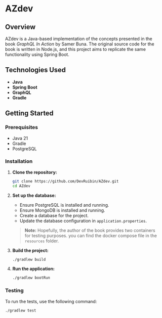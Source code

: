 # AZdev

## Overview

AZdev is a Java-based implementation of the concepts presented in the book *GraphQL In Action* by Samer Buna. The original source code for the book is written in Node.js, and this project aims to replicate the same functionality using Spring Boot.

## Technologies Used

- **Java**
- **Spring Boot**
- **GraphQL**
- **Gradle**

## Getting Started

### Prerequisites

- Java 21
- Gradle
- PostgreSQL

### Installation

1. **Clone the repository:**
    ```sh
    git clone https://github.com/DevRuibin/AZdev.git
    cd AZdev
    ```

2. **Set up the database:**
    - Ensure PostgreSQL is installed and running.
    - Ensure MongoDB is installed and running.
    - Create a database for the project.
    - Update the database configuration in `application.properties`.
    
   > **Note:** Hopefully, the author of the book provides two containers for testing purposes. you can find the docker
   > compose file in the `resources` folder.

3. **Build the project:**
    ```sh
    ./gradlew build
    ```

4. **Run the application:**
    ```sh
    ./gradlew bootRun
    ```

### Testing

To run the tests, use the following command:
```sh
./gradlew test